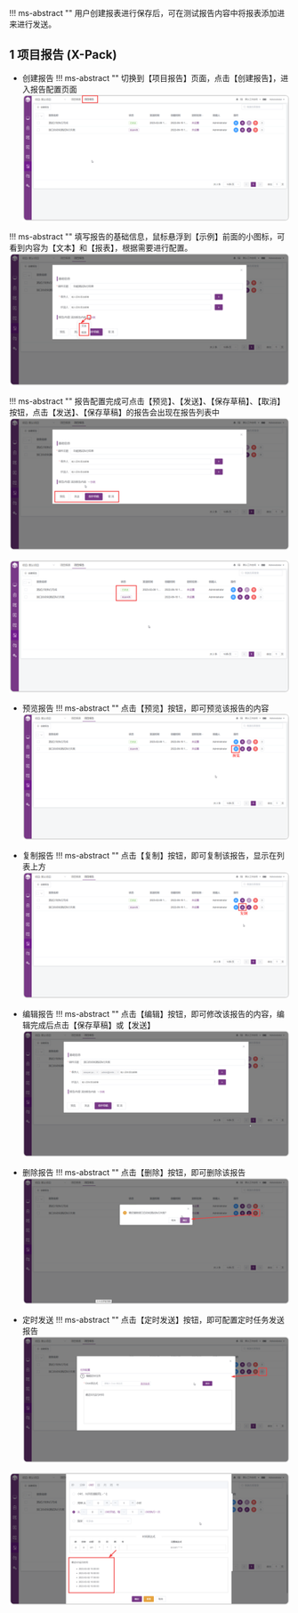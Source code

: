 !!! ms-abstract ""
    用户创建报表进行保存后，可在测试报告内容中将报表添加进来进行发送。

## 1 项目报告 (X-Pack)
- 创建报告
!!! ms-abstract ""
    切换到【项目报告】页面，点击【创建报告】，进入报告配置页面
![!创建报告](../../img/report_statistics/创建报告_1.png)

!!! ms-abstract ""
    填写报告的基础信息，鼠标悬浮到【示例】前面的小图标，可看到内容为【文本】和【报表】，根据需要进行配置。
![!创建报告](../../img/report_statistics/创建报告_2.png)

!!! ms-abstract ""
    报告配置完成可点击【预览】、【发送】、【保存草稿】、【取消】按钮，点击【发送】、【保存草稿】的报告会出现在报告列表中
![!创建报告](../../img/report_statistics/创建报告_3.png)

![!创建报告](../../img/report_statistics/创建报告_4.png)

- 预览报告
!!! ms-abstract ""
    点击【预览】按钮，即可预览该报告的内容
![!预览报告](../../img/report_statistics/预览.png)

- 复制报告
!!! ms-abstract ""
    点击【复制】按钮，即可复制该报告，显示在列表上方
![!复制报告](../../img/report_statistics/复制.png)

- 编辑报告
!!! ms-abstract ""
    点击【编辑】按钮，即可修改该报告的内容，编辑完成后点击【保存草稿】或【发送】
![!编辑报告](../../img/report_statistics/编辑报告.png)

- 删除报告
!!! ms-abstract ""
    点击【删除】按钮，即可删除该报告
![!删除报告](../../img/report_statistics/测试报告_删除.png)

- 定时发送
!!! ms-abstract ""
    点击【定时发送】按钮，即可配置定时任务发送报告
![!定时发送报告](../../img/report_statistics/定时任务.png)

![!定时发送报告](../../img/report_statistics/定时任务配置.png)